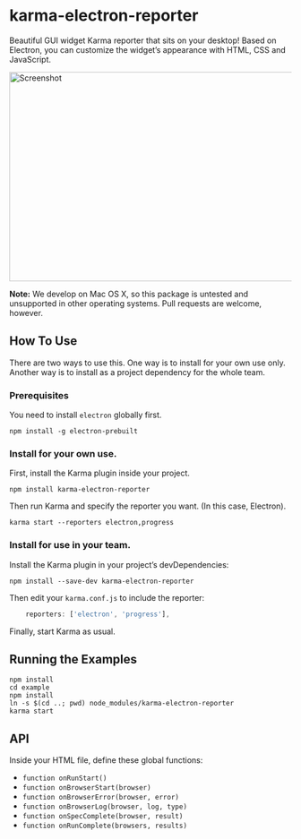 
karma-electron-reporter
=======================

Beautiful GUI widget Karma reporter that sits on your desktop!
Based on Electron, you can customize the widget’s appearance with HTML, CSS and JavaScript.

<img src="http://i.imgur.com/2FL5Exb.gif" alt="Screenshot" width="622" height="374" />

__Note:__ We develop on Mac OS X, so this package is untested and unsupported in other operating systems.
Pull requests are welcome, however.


How To Use
----------

There are two ways to use this.
One way is to install for your own use only.
Another way is to install as a project dependency for the whole team.

### Prerequisites

You need to install `electron` globally first.

```
npm install -g electron-prebuilt
```

### Install for your own use.

First, install the Karma plugin inside your project.

```
npm install karma-electron-reporter
```

Then run Karma and specify the reporter you want. (In this case, Electron).

```
karma start --reporters electron,progress
```


### Install for use in your team.

Install the Karma plugin in your project’s devDependencies:

```
npm install --save-dev karma-electron-reporter
```

Then edit your `karma.conf.js` to include the reporter:

```js
    reporters: ['electron', 'progress'],
```

Finally, start Karma as usual.


Running the Examples
--------------------

```
npm install
cd example
npm install
ln -s $(cd ..; pwd) node_modules/karma-electron-reporter
karma start
```


API
---

Inside your HTML file, define these global functions:

- `function onRunStart()`
- `function onBrowserStart(browser)`
- `function onBrowserError(browser, error)`
- `function onBrowserLog(browser, log, type)`
- `function onSpecComplete(browser, result)`
- `function onRunComplete(browsers, results)`
